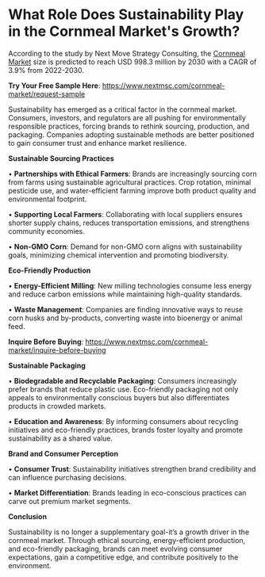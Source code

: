 # What Role Does Sustainability Play in the Cornmeal Market's Growth?
According to the study by Next Move Strategy Consulting, the [Cornmeal Market](https://www.nextmsc.com/report/cornmeal-market) size is predicted to reach USD 998.3 million by 2030 with a CAGR of 3.9% from 2022-2030.

**Try Your Free Sample Here**: https://www.nextmsc.com/cornmeal-market/request-sample 

Sustainability has emerged as a critical factor in the cornmeal market. Consumers, investors, and regulators are all pushing for environmentally responsible practices, forcing brands to rethink sourcing, production, and packaging. Companies adopting sustainable methods are better positioned to gain consumer trust and enhance market resilience.

**Sustainable Sourcing Practices**

•	**Partnerships with Ethical Farmers**: Brands are increasingly sourcing corn from farms using sustainable agricultural practices. Crop rotation, minimal pesticide use, and water-efficient farming improve both product quality and environmental footprint.

•	**Supporting Local Farmers**: Collaborating with local suppliers ensures shorter supply chains, reduces transportation emissions, and strengthens community economies.

•	**Non-GMO Corn**: Demand for non-GMO corn aligns with sustainability goals, minimizing chemical intervention and promoting biodiversity.

**Eco-Friendly Production**

•	**Energy-Efficient Milling**: New milling technologies consume less energy and reduce carbon emissions while maintaining high-quality standards.

•	**Waste Management**: Companies are finding innovative ways to reuse corn husks and by-products, converting waste into bioenergy or animal feed.

**Inquire Before Buying**: https://www.nextmsc.com/cornmeal-market/inquire-before-buying 

**Sustainable Packaging**

•	**Biodegradable and Recyclable Packaging**: Consumers increasingly prefer brands that reduce plastic use. Eco-friendly packaging not only appeals to environmentally conscious buyers but also differentiates products in crowded markets.

•	**Education and Awareness**: By informing consumers about recycling initiatives and eco-friendly practices, brands foster loyalty and promote sustainability as a shared value.

**Brand and Consumer Perception**

•	**Consumer Trust**: Sustainability initiatives strengthen brand credibility and can influence purchasing decisions.

•	**Market Differentiation**: Brands leading in eco-conscious practices can carve out premium market segments.

**Conclusion**

Sustainability is no longer a supplementary goal-it’s a growth driver in the cornmeal market. Through ethical sourcing, energy-efficient production, and eco-friendly packaging, brands can meet evolving consumer expectations, gain a competitive edge, and contribute positively to the environment.
